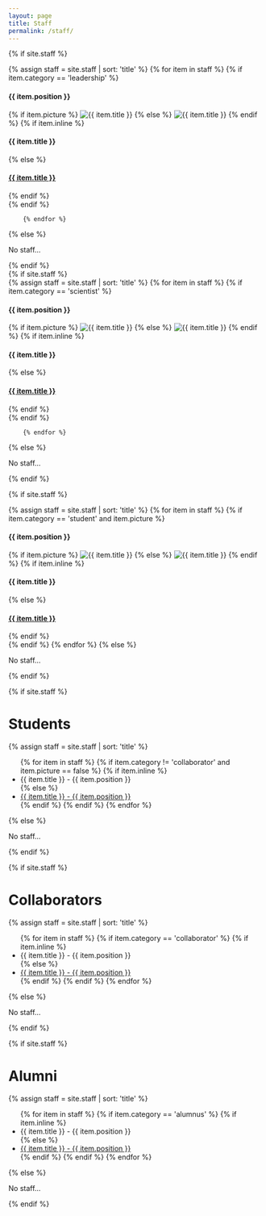 ```yaml
---
layout: page
title: Staff
permalink: /staff/
---
```


<div class="staff-details">

{% if site.staff %}
    <div class = "user">
    {% assign staff = site.staff | sort: 'title' %}
        {% for item in staff %}
          {% if item.category == 'leadership' %}
          <div class="staff-profile">
            <h4>{{ item.position }}</h4>
              {% if item.picture %}
                <img src="{{ item.picture | prepend: site.baseurl }}" alt="{{ item.title }}" class="no-print" itemprop="image">
              {% else %}
                <img src="/assets/img/logo_square_transparent.png" alt="{{ item.title }}" class="no-print" itemprop="image">
              {% endif %}
              {% if item.inline %}
                <h4>{{ item.title }}</h4>
              {% else %}
                <h4><a class="news-title" href="{{ item.url | prepend: site.baseurl }}">{{ item.title }}</a></h4>
              {% endif %}          
          </div>
          {% endif %}
          
        {% endfor %}
{% else %}
  <p>No staff...</p>
  </div>
{% endif %}
</div>

<div class="staff-details">
{% if site.staff %}
    <div class = "user">
    {% assign staff = site.staff | sort: 'title' %}
        {% for item in staff %}
          {% if item.category == 'scientist' %}
          <div class="staff-profile">
            <h4>{{ item.position }}</h4>
              {% if item.picture %}
                <img src="{{ item.picture | prepend: site.baseurl }}" alt="{{ item.title }}" class="no-print" itemprop="image">
              {% else %}
                <img src="/assets/img/logo_square_transparent.png" alt="{{ item.title }}" class="no-print" itemprop="image">
              {% endif %}
              {% if item.inline %}
                <h4>{{ item.title }}</h4>
              {% else %}
                <h4><a class="news-title" href="{{ item.url | prepend: site.baseurl }}">{{ item.title }}</a></h4>
              {% endif %}          
          </div>
          {% endif %}
          
        {% endfor %}
{% else %}
  <p>No staff...</p>
  </div>
{% endif %}
</div>


{% if site.staff %}
<div class="staff-details">
{% assign staff = site.staff | sort: 'title' %}
{% for item in staff %}
{% if item.category == 'student' and item.picture %}
<div class="staff-profile">
<h4>{{ item.position }}</h4>
{% if item.picture %}
<img src="{{ item.picture | prepend: site.baseurl }}" alt="{{ item.title }}" class="no-print" itemprop="image">
{% else %}
<img src="/assets/img/logo_square_transparent.png" alt="{{ item.title }}" class="no-print" itemprop="image">
{% endif %}
{% if item.inline %}
<h4>{{ item.title }}</h4>
{% else %}
<h4><a class="news-title" href="{{ item.url | prepend: site.baseurl }}">{{ item.title }}</a></h4>
{% endif %}
</div>
{% endif %}
{% endfor %}
{% else %}
<p>No staff...</p>
</div>
{% endif %}


{% if site.staff %}
<div class="staff-details">
<h1>Students</h1>
{% assign staff = site.staff | sort: 'title' %}
<ul>
{% for item in staff %}
{% if item.category != 'collaborator' and item.picture == false %}
{% if item.inline %}
<li>{{ item.title }} - {{ item.position }}</li>
{% else %}
<li><a class="news-title" href="{{ item.url | prepend: site.baseurl }}">{{ item.title }} - {{ item.position }}</a></li>
{% endif %}
{% endif %}
{% endfor %}
</ul>
{% else %}
<p>No staff...</p>
</div>
{% endif %}




{% if site.staff %}
<div class="staff-details">
<h1>Collaborators</h1>
{% assign staff = site.staff | sort: 'title' %}
<ul>
{% for item in staff %}
{% if item.category == 'collaborator' %}
{% if item.inline %}
<li>{{ item.title }} - {{ item.position }}</li>
{% else %}
<li><a class="news-title" href="{{ item.url | prepend: site.baseurl }}">{{ item.title }} - {{ item.position }}</a></li>
{% endif %}
{% endif %}
{% endfor %}
</ul>
{% else %}
<p>No staff...</p>
</div>
{% endif %}

{% if site.staff %}
<div class="staff-details">
<h1>Alumni</h1>
{% assign staff = site.staff | sort: 'title' %}
<ul>
{% for item in staff %}
{% if item.category == 'alumnus' %}
{% if item.inline %}
<li>{{ item.title }} - {{ item.position }}</li>
{% else %}
<li><a class="news-title" href="{{ item.url | prepend: site.baseurl }}">{{ item.title }} - {{ item.position }}</a></li>
{% endif %}
{% endif %}
{% endfor %}
</ul>
{% else %}
<p>No staff...</p>
</div>
{% endif %}
